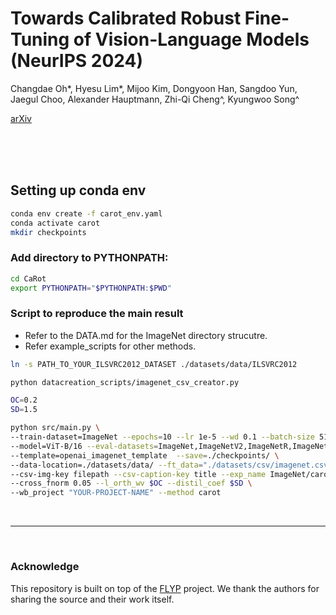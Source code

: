 # Towards Calibrated Robust Fine-Tuning of Vision-Language Models (NeurIPS 2024)
Changdae Oh*, Hyesu Lim*, Mijoo Kim, Dongyoon Han, Sangdoo Yun, Jaegul Choo, Alexander Hauptmann, Zhi-Qi Cheng^, Kyungwoo Song^

[arXiv](https://arxiv.org/abs/2311.01723)

<br/>
<br/>
<br/>


## Setting up conda env
```bash
conda env create -f carot_env.yaml
conda activate carot
mkdir checkpoints
```

### Add directory to PYTHONPATH:

```bash
cd CaRot
export PYTHONPATH="$PYTHONPATH:$PWD"
```


### Script to reproduce the main result
* Refer to the DATA.md for the ImageNet directory strucutre.
* Refer example_scripts for other methods.

```bash
ln -s PATH_TO_YOUR_ILSVRC2012_DATASET ./datasets/data/ILSVRC2012

python datacreation_scripts/imagenet_csv_creator.py

OC=0.2
SD=1.5

python src/main.py \
--train-dataset=ImageNet --epochs=10 --lr 1e-5 --wd 0.1 --batch-size 512 \
--model=ViT-B/16 --eval-datasets=ImageNet,ImageNetV2,ImageNetR,ImageNetA,ImageNetSketch,ObjectNet \
--template=openai_imagenet_template  --save=./checkpoints/ \
--data-location=./datasets/data/ --ft_data="./datasets/csv/imagenet.csv" \
--csv-img-key filepath --csv-caption-key title --exp_name ImageNet/carot \
--cross_fnorm 0.05 --l_orth_wv $OC --distil_coef $SD \
--wb_project "YOUR-PROJECT-NAME" --method carot
```

<br/>

---

<br/>

### Acknowledge
This repository is built on top of the [FLYP](https://github.com/locuslab/FLYP) project. We thank the authors for sharing the source and their work itself.
